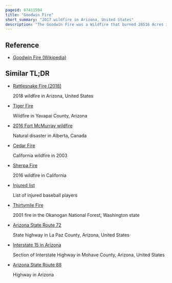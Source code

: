 ```yaml
---
pageid: 67411594
title: "Goodwin Fire"
short_summary: "2017 wildfire in Arizona, United States"
description: "The Goodwin Fire was a Wildfire that burned 28516 Acres in the united States. S. State of Arizona over 16 Days, from June 24 to July 10, 2017. No Firefighters or Civilians were injured or killed during the Fire. Investigators were not able to determine the Cause of the Fire."
---
```


## Reference

- [Goodwin Fire (Wikipedia)](https://en.wikipedia.org/?curid=67411594)

## Similar TL;DR

- [Rattlesnake Fire (2018)](/tldr/en/rattlesnake-fire-2018)

  2018 wildfire in Arizona, United States

- [Tiger Fire](/tldr/en/tiger-fire)

  Wildfire in Yavapai County, Arizona

- [2016 Fort McMurray wildfire](/tldr/en/2016-fort-mcmurray-wildfire)

  Natural disaster in Alberta, Canada

- [Cedar Fire](/tldr/en/cedar-fire)

  California wildfire in 2003

- [Sherpa Fire](/tldr/en/sherpa-fire)

  2016 wildfire in California

- [Injured list](/tldr/en/injured-list)

  List of injured baseball players

- [Thirtymile Fire](/tldr/en/thirtymile-fire)

  2001 fire in the Okanogan National Forest, Washington state

- [Arizona State Route 72](/tldr/en/arizona-state-route-72)

  State highway in La Paz County, Arizona, United States

- [Interstate 15 in Arizona](/tldr/en/interstate-15-in-arizona)

  Section of Interstate Highway in Mohave County, Arizona, United States

- [Arizona State Route 88](/tldr/en/arizona-state-route-88)

  Highway in Arizona
